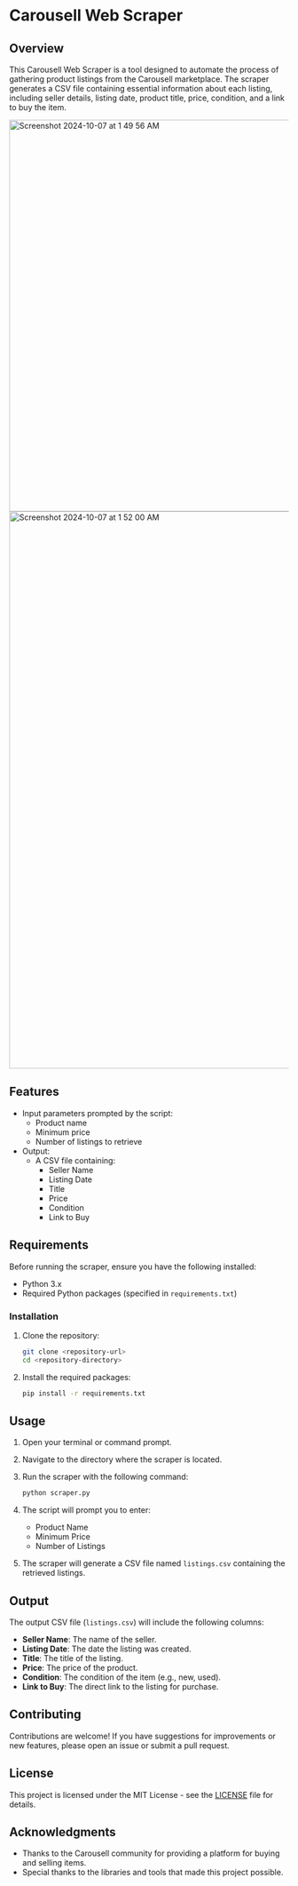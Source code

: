 # Carousell Web Scraper

## Overview

This Carousell Web Scraper is a tool designed to automate the process of gathering product listings from the Carousell marketplace. The scraper generates a CSV file containing essential information about each listing, including seller details, listing date, product title, price, condition, and a link to buy the item.

<img width="705" alt="Screenshot 2024-10-07 at 1 49 56 AM" src="https://github.com/user-attachments/assets/f25bc628-43b7-4770-b03a-cdf1c3de8385">

<img width="1003" alt="Screenshot 2024-10-07 at 1 52 00 AM" src="https://github.com/user-attachments/assets/2a3645fa-3db7-454a-8847-fbc3a1812fe1">

## Features

- Input parameters prompted by the script:
  - Product name
  - Minimum price
  - Number of listings to retrieve
- Output: 
  - A CSV file containing:
    - Seller Name
    - Listing Date
    - Title
    - Price
    - Condition
    - Link to Buy

## Requirements

Before running the scraper, ensure you have the following installed:

- Python 3.x
- Required Python packages (specified in `requirements.txt`)

### Installation

1. Clone the repository:

   ```bash
   git clone <repository-url>
   cd <repository-directory>
   ```

2. Install the required packages:

   ```bash
   pip install -r requirements.txt
   ```

## Usage

1. Open your terminal or command prompt.
2. Navigate to the directory where the scraper is located.
3. Run the scraper with the following command:

   ```bash
   python scraper.py
   ```

4. The script will prompt you to enter:
   - Product Name
   - Minimum Price
   - Number of Listings

5. The scraper will generate a CSV file named `listings.csv` containing the retrieved listings.

## Output

The output CSV file (`listings.csv`) will include the following columns:

- **Seller Name**: The name of the seller.
- **Listing Date**: The date the listing was created.
- **Title**: The title of the listing.
- **Price**: The price of the product.
- **Condition**: The condition of the item (e.g., new, used).
- **Link to Buy**: The direct link to the listing for purchase.

## Contributing

Contributions are welcome! If you have suggestions for improvements or new features, please open an issue or submit a pull request.

## License

This project is licensed under the MIT License - see the [LICENSE](LICENSE) file for details.

## Acknowledgments

- Thanks to the Carousell community for providing a platform for buying and selling items.
- Special thanks to the libraries and tools that made this project possible.
